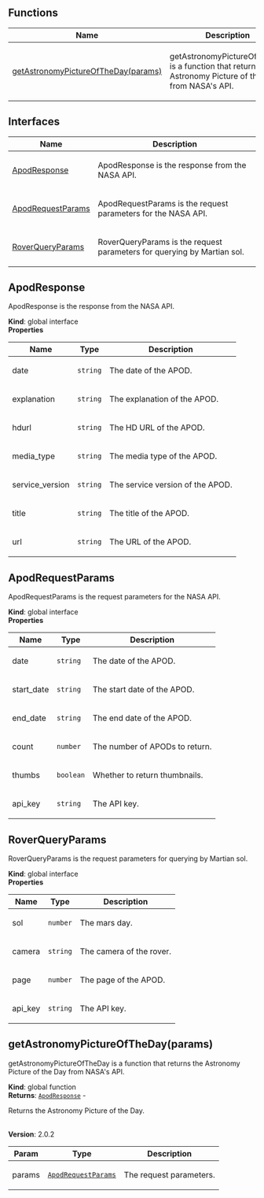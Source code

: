 
## Functions

Name | Description
------ | -----------
[getAstronomyPictureOfTheDay(params)] | <p>getAstronomyPictureOfTheDay is a function that returns the Astronomy Picture of the Day from NASA's API.</p>

## Interfaces

Name | Description
------ | -----------
[ApodResponse] | <p>ApodResponse is the response from the NASA API.</p>
[ApodRequestParams] | <p>ApodRequestParams is the request parameters for the NASA API.</p>
[RoverQueryParams] | <p>RoverQueryParams is the request parameters for querying by Martian sol.</p>


## ApodResponse

<p>ApodResponse is the response from the NASA API.</p>

**Kind**: global interface  
**Properties**

| Name | Type | Description |
| --- | --- | --- |
| date | `string` | <p>The date of the APOD.</p> |
| explanation | `string` | <p>The explanation of the APOD.</p> |
| hdurl | `string` | <p>The HD URL of the APOD.</p> |
| media_type | `string` | <p>The media type of the APOD.</p> |
| service_version | `string` | <p>The service version of the APOD.</p> |
| title | `string` | <p>The title of the APOD.</p> |
| url | `string` | <p>The URL of the APOD.</p> |


## ApodRequestParams

<p>ApodRequestParams is the request parameters for the NASA API.</p>

**Kind**: global interface  
**Properties**

| Name | Type | Description |
| --- | --- | --- |
| date | `string` | <p>The date of the APOD.</p> |
| start_date | `string` | <p>The start date of the APOD.</p> |
| end_date | `string` | <p>The end date of the APOD.</p> |
| count | `number` | <p>The number of APODs to return.</p> |
| thumbs | `boolean` | <p>Whether to return thumbnails.</p> |
| api_key | `string` | <p>The API key.</p> |


## RoverQueryParams

<p>RoverQueryParams is the request parameters for querying by Martian sol.</p>

**Kind**: global interface  
**Properties**

| Name | Type | Description |
| --- | --- | --- |
| sol | `number` | <p>The mars day.</p> |
| camera | `string` | <p>The camera of the rover.</p> |
| page | `number` | <p>The page of the APOD.</p> |
| api_key | `string` | <p>The API key.</p> |


## getAstronomyPictureOfTheDay(params)

<p>getAstronomyPictureOfTheDay is a function that returns the Astronomy Picture of the Day from NASA's API.</p>

**Kind**: global function  
**Returns**: [`ApodResponse`] - <p>Returns the Astronomy Picture of the Day.</p>  
**Version**: 2.0.2  

| Param | Type | Description |
| --- | --- | --- |
| params | [`ApodRequestParams`] | <p>The request parameters.</p> |

<!-- LINKS -->

[ApodResponse]:#apodresponse
[ApodRequestParams]:#apodrequestparams
[RoverQueryParams]:#roverqueryparams
[`ApodResponse`]:#apodresponse
[`ApodRequestParams`]:#apodrequestparams
[getAstronomyPictureOfTheDay(params)]:#getastronomypictureofthedayparams
